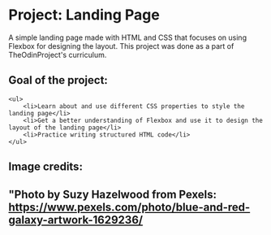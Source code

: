 <h1>Project: Landing Page</h1>
A simple landing page made with HTML and CSS that focuses on using Flexbox for designing the layout. This project was done as a part of TheOdinProject's curriculum.

<h2>Goal of the project:</h2>

    <ul>
        <li>Learn about and use different CSS properties to style the landing page</li>
        <li>Get a better understanding of Flexbox and use it to design the layout of the landing page</li>
        <li>Practice writing structured HTML code</li>
    </ul>
 
<h2>Image credits:<h2>

"Photo by Suzy Hazelwood from Pexels: https://www.pexels.com/photo/blue-and-red-galaxy-artwork-1629236/
